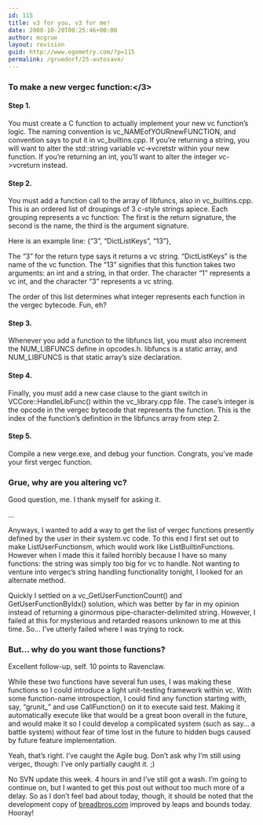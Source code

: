 ```yaml
---
id: 115
title: v3 for you, v3 for me!
date: 2008-10-20T00:25:46+00:00
author: mcgrue
layout: revision
guid: http://www.egometry.com/?p=115
permalink: /gruedorf/25-autosave/
---
```

### To make a new vergec function:</3></p> 

#### Step 1.

You must create a C function to actually implement your new vc function&#8217;s logic. The naming convention is vc\_NAMEofYOURnewFUNCTION, and convention says to put it in vc\_builtins.cpp. If you&#8217;re returning a string, you will want to alter the std::string variable vc->vcretstr within your new function. If you&#8217;re returning an int, you&#8217;ll want to alter the integer vc->vcreturn instead.

#### Step 2.

You must add a function call to the array of libfuncs, also in vc_builtins.cpp. This is an ordered list of droupings of 3 c-style strings apiece. Each grouping represents a vc function: The first is the return signature, the second is the name, the third is the argument signature. 

Here is an example line: {&#8220;3&#8221;, &#8220;DictListKeys&#8221;, &#8220;13&#8221;},

The &#8220;3&#8221; for the return type says it returns a vc string. &#8220;DictListKeys&#8221; is the name of the vc function. The &#8220;13&#8221; signifies that this function takes two arguments: an int and a string, in that order. The character &#8220;1&#8221; represents a vc int, and the character &#8220;3&#8221; represents a vc string.

The order of this list determines what integer represents each function in the vergec bytecode. Fun, eh?

#### Step 3.

Whenever you add a function to the libfuncs list, you must also increment the NUM\_LIBFUNCS define in opcodes.h. libfuncs is a static array, and NUM\_LIBFUNCS is that static array&#8217;s size declaration.

#### Step 4.

Finally, you must add a new case clause to the giant switch in VCCore::HandleLibFunc() within the vc_library.cpp file. The case&#8217;s integer is the opcode in the vergec bytecode that represents the function. This is the index of the function&#8217;s definition in the libfuncs array from step 2. 

#### Step 5.

Compile a new verge.exe, and debug your function. Congrats, you&#8217;ve made your first vergec function.

### Grue, why are you altering vc?

Good question, me. I thank myself for asking it.

&#8230;

Anyways, I wanted to add a way to get the list of vergec functions presently defined by the user in their system.vc code. To this end I first set out to make ListUserFunctionsm, which would work like ListBuiltinFunctions. However when I made this it failed horribly because I have so many functions: the string was simply too big for vc to handle. Not wanting to venture into vergec&#8217;s string handling functionality tonight, I looked for an alternate method.

Quickly I settled on a vc_GetUserFunctionCount() and GetUserFunctionByIdx() solution, which was better by far in my opinion instead of returning a ginormous pipe-character-delimited string. However, I failed at this for mysterious and retarded reasons unknown to me at this time. So&#8230; I&#8217;ve utterly failed where I was trying to rock.

### But&#8230; why do you want those functions?

Excellent follow-up, self. 10 points to Ravenclaw.

While these two functions have several fun uses, I was making these functions so I could introduce a light unit-testing framework within vc. With some function-name introspection, I could find any function starting with, say, &#8220;grunit_&#8221; and use CallFunction() on it to execute said test. Making it automatically execute like that would be a great boon overall in the future, and would make it so I could develop a complicated system (such as say&#8230; a battle system) without fear of time lost in the future to hidden bugs caused by future feature implementation.

Yeah, that&#8217;s right. I&#8217;ve caught the Agile bug. Don&#8217;t ask why I&#8217;m still using vergec, though: I&#8217;ve only partially caught it. ;)

No SVN update this week. 4 hours in and I&#8217;ve still got a wash. I&#8217;m going to continue on, but I wanted to get this post out without too much more of a delay. So as I don&#8217;t feel bad about today, though, it should be noted that the development copy of <a href=http://breadbros.com>breadbros.com</a> improved by leaps and bounds today. Hooray!